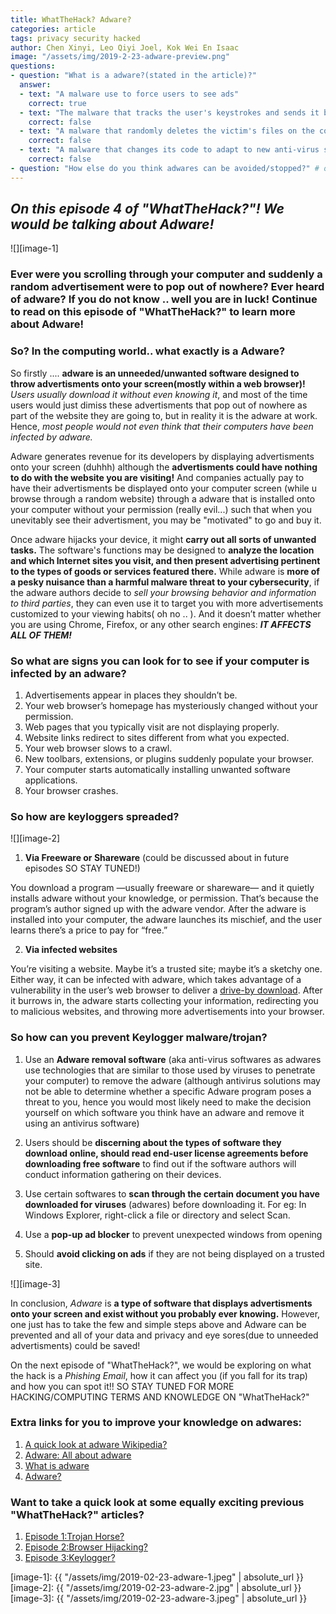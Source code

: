```yaml
---
title: WhatTheHack? Adware?
categories: article
tags: privacy security hacked
author: Chen Xinyi, Leo Qiyi Joel, Kok Wei En Isaac
image: "/assets/img/2019-2-23-adware-preview.png"
questions:
- question: "What is a adware?(stated in the article)?"
  answer: 
  - text: "A malware use to force users to see ads"
    correct: true
  - text: "The malware that tracks the user's keystrokes and sends it back to the hacker for malicious intent"
    correct: false
  - text: "A malware that randomly deletes the victim's files on the computer"
    correct: false
  - text: "A malware that changes its code to adapt to new anti-virus softwares"
    correct: false
- question: "How else do you think adwares can be avoided/stopped?" # open-ended, no answers
---
```


## **_On this episode 4 of "WhatTheHack?"! We would be talking about Adware!_** 



![][image-1]


### **Ever were you scrolling through your computer and suddenly a random advertisement were to pop out of nowhere? Ever heard of adware? If you do not know .. well you are in luck! Continue to read on this episode of "WhatTheHack?" to learn more about Adware!**


### **So? In the computing world.. what exactly is a Adware?**

So firstly .... **adware is an unneeded/unwanted software designed to throw advertisments onto your screen(mostly within a web browser)!** _Users usually download it without even knowing it_, and most of the time users would just dimiss these advertisments that pop out of nowhere as part of the website they are going to, but in reality it is the adware at work. Hence, _most people would not even think that their computers have been infected by adware._ 

Adware generates revenue for its developers by displaying advertisments onto your screen (duhhh) although the **advertisments could have nothing to do with the website you are visiting!** And companies actually pay to have their advertisments be displayed onto your computer screen (while u browse through a random website) through a adware that is installed onto your computer without your permission (really evil...) such that when you unevitably see their advertisment, you may be "motivated" to go and buy it.

Once adware hijacks your device, it might **carry out all sorts of unwanted tasks.** The software's functions may be designed to **analyze the location and which Internet sites you visit, and then present advertising pertinent to the types of goods or services featured there.** While adware is **more of a pesky nuisance than a harmful malware threat to your cybersecurity**, if the adware authors decide to _sell your browsing behavior and information to third parties_, they can even use it to target you with more advertisements customized to your viewing habits( oh no .. ). And it doesn’t matter whether you are using Chrome, Firefox, or any other search engines: _**IT AFFECTS ALL OF THEM!**_


### **So what are signs you can look for to see if your computer is infected by an adware?**
1. Advertisements appear in places they shouldn’t be.
2. Your web browser’s homepage has mysteriously changed without your permission.
3. Web pages that you typically visit are not displaying properly.
4. Website links redirect to sites different from what you expected.
5. Your web browser slows to a crawl.
6. New toolbars, extensions, or plugins suddenly populate your browser.
7. Your computer starts automatically installing unwanted software applications.
8. Your browser crashes.


### **So how are keyloggers spreaded?**

![][image-2] 

1. **Via Freeware or Shareware** (could be discussed about in future episodes SO STAY TUNED!) 

You download a program —usually freeware or shareware— and it quietly installs adware without your knowledge, or permission. That’s because the program’s author signed up with the adware vendor. After the adware is installed into your computer, the adware launches its mischief, and the user learns there’s a price to pay for “free.” 

2. **Via infected websites**

You’re visiting a website. Maybe it’s a trusted site; maybe it’s a sketchy one. Either way, it can be infected with adware, which takes advantage of a vulnerability in the user’s web browser to deliver a [drive-by download](https://blog.malwarebytes.com/glossary/drive-by-download/). After it burrows in, the adware starts collecting your information, redirecting you to malicious websites, and throwing more advertisements into your browser.




### **So how can you prevent Keylogger malware/trojan?**
1. Use an **Adware removal software** (aka anti-virus softwares as adwares use technologies that are similar to those used by viruses to penetrate your computer) to remove the adware (although antivirus solutions may not be able to determine whether a specific Adware program poses a threat to you, hence you would most likely need to make the decision yourself on which software you think have an adware and remove it using an antivirus software)

2. Users should be **discerning about the types of software they download online, should read end-user license agreements before downloading free software** to find out if the software authors will conduct information gathering on their devices.

3. Use certain softwares to **scan through the certain document you have downloaded for viruses** (adwares) before downloading it. For eg: In Windows Explorer, right-click a file or directory and select Scan.

4. Use a **pop-up ad blocker** to prevent unexpected windows from opening

5. Should **avoid clicking on ads** if they are not being displayed on a trusted site.

![][image-3]


In conclusion,  _Adware_ is **a type of software that displays advertisments onto your screen and exist without you probably ever knowing.** However, one just has to take the few and simple steps above and Adware can be prevented and all of your data and privacy and eye sores(due to unneeded advertisments) could be saved! 


On the next episode of "WhatTheHack?", we would be exploring on what the hack is a _Phishing Email_, how it can affect you (if you fall for its trap) and how you can spot it!! SO STAY TUNED FOR MORE HACKING/COMPUTING TERMS AND KNOWLEDGE ON "WhatTheHack?"


### Extra links for you to improve your knowledge on adwares:
1. [A quick look at adware Wikipedia?](https://en.wikipedia.org/wiki/Adware)
2. [Adware: All about adware](https://www.malwarebytes.com/adware/)
3. [What is adware](https://www.kaspersky.com/resource-center/threats/adware)
4. [Adware?](https://searchsecurity.techtarget.com/definition/adware)

### Want to take a quick look at some equally exciting previous "WhatTheHack?" articles?
1. [Episode 1:Trojan Horse?](https://dunmanhigh.github.io/smarticc/2018/10/20/trojan-horse)
2. [Episode 2:Browser Hijacking?](https://dunmanhigh.github.io/smarticc/2018/11/15/browser-hijacking)
3. [Episode 3:Keylogger?](https://dunmanhigh.github.io/smarticc/2019/01/17/keylogger)


[image-1]: {{ "/assets/img/2019-02-23-adware-1.jpeg" | absolute_url }}
[image-2]: {{ "/assets/img/2019-02-23-adware-2.jpg" | absolute_url }}
[image-3]: {{ "/assets/img/2019-02-23-adware-3.jpeg" | absolute_url }}